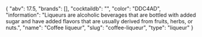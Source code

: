 {
    "abv": 17.5,
    "brands": [],
    "cocktaildb": "",
    "color": "DDC4AD",
    "information": "Liqueurs are alcoholic beverages that are bottled with added sugar and have added flavors that are usually derived from fruits, herbs, or nuts.",
    "name": "Coffee liqueur",
    "slug": "coffee-liqueur",
    "type": "liqueur"
}